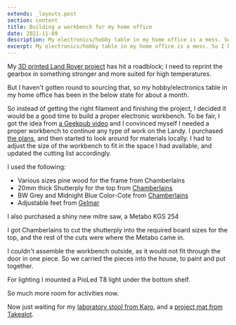 ```yaml
---
extends: _layouts.post
section: content
title: Building a workbench for my home office
date: 2021-11-09
description: My electronics/hobby table in my home office is a mess. So I built a better workbench instead.
excerpt: My electronics/hobby table in my home office is a mess. So I built a better workbench instead.
---
```


My [3D printed Land Rover project](/blog/landy-posts/) has hit a roadblock; I need to reprint the gearbox in something stronger and more suited for high temperatures.

But I haven't gotten round to sourcing that, so my hobby/electronics table in my home office has been in the below state for about a month.

 <x-image src="/assets/img/diy-workbench/mess.jpg" title="'Twas a mess" />

So instead of getting the right filament and finishing the project, I decided it would be a good time to build a proper electronic workbench.
To be fair, I got the idea from [a Geekpub video](https://www.youtube.com/watch?v=_KfWMJV7fQ0&ab_channel=TheGeekPub) and I convinced myself I needed a proper workbench to continue any type of work on the Landy. I purchased [the plans](https://www.thegeekpub.com/272268/build-the-ultimate-electronics-workbench/), and then started to look around for materials locally. I had to adjust the size of the workbench to fit in the space I had available,
and updated the cutting list accordingly.

I used the following:
 - Various sizes pine wood for the frame from Chamberlains
 - 20mm thick Shutterply for the top from [Chamberlains](https://www.chamberlains.co.za/18-20mm-oiled-shutterply-pine-board-1220x2440mm-1024260)
 - BW Grey and Midnight Blue Color-Cote from [Chamberlains](https://www.chamberlains.co.za/timberlife-color-cote-burgandy-1l-1071476)
 - Adjustable feet from [Gelmar](https://www.gelmar.co.za/leveling-foot-76mm-m10-x-25mm.html)

 I also purchased a shiny new mitre saw, a Metabo KGS 254

 <x-image src="/assets/img/diy-workbench/metabo.jpg" title="Metabo KGS 254" />

I got Chamberlains to cut the shutterply into the required board sizes for the top, and the rest of the cuts were where the Metabo came in.

 <x-image src="/assets/img/diy-workbench/lumber.jpg" title="Lumber" />
<p></p>
 <x-image src="/assets/img/diy-workbench/progress.jpg" title="Starting to put the frame together" />

I couldn't assemble the workbench outside, as it would not fit through the door in one piece. So we carried the pieces into the house, to paint and put together.

 <x-image src="/assets/img/diy-workbench/painting.jpg" title="Two coats of Color-Cote" />
 <p></p>
 <x-image src="/assets/img/diy-workbench/partly-assembled.jpg" title="Painting done, starting the assembly" />
 
For lighting I mounted a PioLed T8 light under the bottom shelf.

 <x-image src="/assets/img/diy-workbench/done.jpg" title="Chaos restored, but neater" />

 So much more room for activities now.

 Now just waiting for my [laboratory stool from Karo](https://shop.karo.co.za/products/round-polyurethane-stool?variant=39315868090465), and a [project mat from Takealot](https://www.takealot.com/hamble-a2-self-healing-double-sided-rotary-cutting-mat-for-diy-c/PLID71233137).

